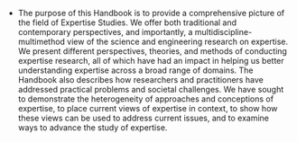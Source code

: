 - The purpose of this Handbook is to provide a comprehensive picture of the field of Expertise Studies. We offer both traditional and contemporary perspectives, and importantly, a multidiscipline-multimethod view of the science and engineering research on expertise. We present different perspectives, theories, and methods of conducting expertise research, all of which have had an impact in helping us better understanding expertise across a broad range of domains. The Handbook also describes how researchers and practitioners have addressed practical problems and societal challenges. We have sought to demonstrate the heterogeneity of approaches and conceptions of expertise, to place current views of expertise in context, to show how these views can be used to address current issues, and to examine ways to advance the study of expertise.